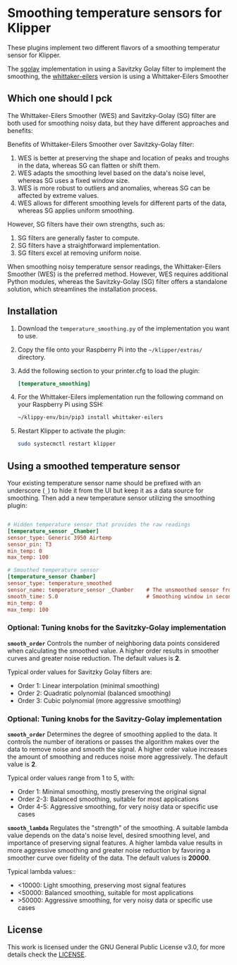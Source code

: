 # Smoothing temperature sensors for Klipper

These plugins implement two different flavors of a smoothing temperatur sensor for Klipper.

The [sgolay](./sgolay/) implementation in using a Savitzky Golay filter to implement the smoothing, the [whittaker-eilers](./whittaker-eilers/) version is using a Whittaker-Eilers Smoother

## Which one should I pck

The Whittaker-Eilers Smoother (WES) and Savitzky-Golay (SG) filter are both used for smoothing noisy data, but they have different approaches and benefits:

Benefits of Whittaker-Eilers Smoother over Savitzky-Golay filter:

1. WES is better at preserving the shape and location of peaks and troughs in the data, whereas SG can flatten or shift them.
2. WES adapts the smoothing level based on the data's noise level, whereas SG uses a fixed window size.
3. WES is more robust to outliers and anomalies, whereas SG can be affected by extreme values.
4. WES allows for different smoothing levels for different parts of the data, whereas SG applies uniform smoothing.

However, SG filters have their own strengths, such as:

1. SG filters are generally faster to compute.
2. SG filters have a straightforward implementation.
3. SG filters excel at removing uniform noise.

When smoothing noisy temperature sensor readings, the Whittaker-Eilers Smoother (WES) is the preferred method. However, WES requires additional Python modules, whereas the Savitzky-Golay (SG) filter offers a standalone solution, which streamlines the installation process.

## Installation

1. Download the `temperature_smoothing.py` of the implementation you want to use.
2. Copy the file onto your Raspberry Pi into the `~/klipper/extras/` directory.
3. Add the following section to your printer.cfg to load the plugin:

   ```ini
   [temperature_smoothing]
   ```

4. For the Whittaker-Eilers implementation run the following command on your Raspberry Pi using SSH:

   ```bash
   ~/klippy-env/bin/pip3 install whittaker-eilers
   ```

5. Restart Klipper to activate the plugin:

   ```bash
   sudo systecmctl restart klipper
   ```

## Using a smoothed temperature sensor

Your existing temperature sensor name should be prefixed with an underscore (`_`) to hide it from the UI but keep it as a data source for smoothing. Then add a new temperature sensor utilizing the smoothing plugin:

```ini

# Hidden temperature sensor that provides the raw readings
[temperature_sensor _Chamber]
sensor_type: Generic 3950 Airtemp
sensor_pin: T3
min_temp: 0
max_temp: 100

# Smoothed temperature sensor
[temperature_sensor Chamber]
sensor_type: temperature_smoothed
sensor_name: temperature_sensor _Chamber    # The unsmoothed sensor from above
smooth_time: 5.0                            # Smoothing window in seconds 
min_temp: 0     
max_temp: 100
```

### Optional: Tuning knobs for the Savitzky-Golay implementation

**`smooth_order`**
Controls the number of neighboring data points considered when calculating the smoothed value. A higher order results in smoother curves and greater noise reduction. The default values is **2**.

Typical order values for Savitzky Golay filters are:

- Order 1: Linear interpolation (minimal smoothing)
- Order 2: Quadratic polynomial (balanced smoothing)
- Order 3: Cubic polynomial (more aggressive smoothing)

### Optional: Tuning knobs for the Savitzy-Golay implementation

**`smooth_order`**
Determines the degree of smoothing applied to the data. It controls the number of iterations or passes the algorithm makes over the data to remove noise and smooth the signal. A higher order value increases the amount of smoothing and reduces noise more aggressively. The default value is **2**.

Typical order values range from 1 to 5, with:

- Order 1: Minimal smoothing, mostly preserving the original signal
- Order 2-3: Balanced smoothing, suitable for most applications
- Order 4-5: Aggressive smoothing, for very noisy data or specific use cases

**`smooth_lambda`**
Regulates the "strength" of the smoothing. A suitable lambda value depends on the data's noise level, desired smoothing level, and importance of preserving signal features. A higher lambda value results in more aggressive smoothing and greater noise reduction by favoring a smoother curve over fidelity of the data. The default values is **20000**.

Typical lambda values::

- <10000: Light smoothing, preserving most signal features
- <50000: Balanced smoothing, suitable for most applications
- \>50000: Aggressive smoothing, for very noisy data or specific use cases

## License

This work is licensed under the GNU General Public License v3.0, for more details check the [LICENSE](../LICENSE).
